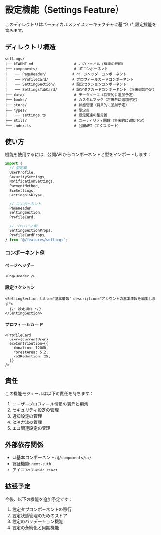 # 設定機能（Settings Feature）

このディレクトリはバーティカルスライスアーキテクチャに基づいた設定機能を含みます。

## ディレクトリ構造

```
settings/
├── README.md                   # このファイル（機能の説明）
├── components/                 # UIコンポーネント
│   ├── PageHeader/            # ページヘッダーコンポーネント
│   ├── ProfileCard/           # プロフィールカードコンポーネント
│   ├── SettingSection/        # 設定セクションコンポーネント
│   └── SettingsTabCard/       # 設定タブカードコンポーネント (将来追加予定)
├── data/                       # データソース（将来的に追加予定）
├── hooks/                      # カスタムフック（将来的に追加予定）
├── store/                      # 状態管理（将来的に追加予定）
├── types/                      # 型定義
│   └── settings.ts             # 設定関連の型定義
├── utils/                      # ユーティリティ関数（将来的に追加予定）
└── index.ts                    # 公開API（エクスポート）
```

## 使い方

機能を使用するには、公開APIからコンポーネントと型をインポートします：

```typescript
import {
  // 型定義
  UserProfile,
  SecuritySettings,
  NotificationSettings,
  PaymentMethod,
  EcoSettings,
  SettingsTabType,

  // コンポーネント
  PageHeader,
  SettingSection,
  ProfileCard,

  // プロパティ型
  SettingSectionProps,
  ProfileCardProps,
} from "@/features/settings";
```

### コンポーネント例

#### ページヘッダー

```tsx
<PageHeader />
```

#### 設定セクション

```tsx
<SettingSection title="基本情報" description="アカウントの基本情報を編集します">
  {/* 設定項目 */}
</SettingSection>
```

#### プロフィールカード

```tsx
<ProfileCard
  user={currentUser}
  ecoContribution={{
    donation: 12000,
    forestArea: 5.2,
    co2Reduction: 25,
  }}
/>
```

## 責任

この機能モジュールは以下の責任を持ちます：

1. ユーザープロフィール情報の表示と編集
2. セキュリティ設定の管理
3. 通知設定の管理
4. 決済方法の管理
5. エコ関連設定の管理

## 外部依存関係

- UI基本コンポーネント: `@/components/ui/`
- 認証機能: `next-auth`
- アイコン: `lucide-react`

## 拡張予定

今後、以下の機能を追加予定です：

1. 設定タブコンポーネントの移行
2. 設定状態管理のためのストア
3. 設定のバリデーション機能
4. 設定の永続化と同期機能
